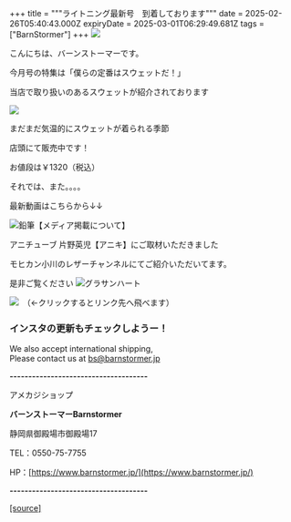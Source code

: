 +++
title = """ライトニング最新号　到着しております"""
date = 2025-02-26T05:40:43.000Z
expiryDate = 2025-03-01T06:29:49.681Z
tags = ["BarnStormer"]
+++
[![](https://stat.ameba.jp/user_images/20231023/16/barnstormer-go/b2/03/p/o0420015015354743273.png)](https://ameblo.jp/barnstormer-go/entry-12825670498.html)

こんにちは、バーンストーマーです。

今月号の特集は「僕らの定番はスウェットだ！」

当店で取り扱いのあるスウェットが紹介されております

[![](https://stat.ameba.jp/user_images/20250226/13/barnstormer-go/37/26/j/o0466070015548539321.jpg)](https://stat.ameba.jp/user_images/20250226/13/barnstormer-go/37/26/j/o0466070015548539321.jpg)

まだまだ気温的にスウェットが着られる季節

店頭にて販売中です！

お値段は￥1320（税込）

それでは、また。。。。

最新動画はこちらから↓↓

![鉛筆](https://stat100.ameba.jp/blog/ucs/img/char/char3/519.png)【メディア掲載について】

アニチューブ 片野英児【アニキ】にご取材いただきました

モヒカン小川のレザーチャンネルにてご紹介いただいてます。

是非ご覧ください ![グラサンハート](https://stat100.ameba.jp/blog/ucs/img/char/char3/148.png)

[![](https://stat.ameba.jp/user_images/20230412/16/barnstormer-go/6a/23/p/o0108010815269242493.png)](https://www.instagram.com/barnstormer_daily/)　（←クリックするとリンク先へ飛べます）

### インスタの更新もチェックしようー！

We also accept international shipping,  
Please contact us at bs@barnstormer.jp

**\-------------------------------------**

アメカジショップ

**バーンストーマーBarnstormer**

静岡県御殿場市御殿場17

TEL：0550-75-7755

HP：[https://www.barnstormer.jp/](https://www.barnstormer.jp/)

**\-------------------------------------**

[[source]](https://ameblo.jp/barnstormer-go/entry-12887884440.html)
